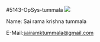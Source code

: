 #5143-OpSys-tummala
![](https://user-images.githubusercontent.com/34177350/35081986-e52dbc8c-fbdc-11e7-9742-6b52de57268d.png)


Name: Sai rama krishna tummala

E-Mail:sairamktummala@gmail.com
